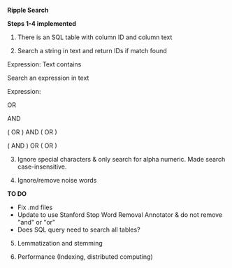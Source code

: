 **Ripple Search**

**Steps 1-4 implemented**

1. There is an SQL table with column ID and column text

2. Search a string in text and return IDs if match found 

Expression: Text contains <String> 

Search an expression in text  

Expression: 

<String> OR <String> 

<String> AND <String> 

(<String> OR <String>) AND (<String> OR <String>) 

(<String> AND <String>) OR (<String> OR <String>) 

3. Ignore special characters & only search for alpha numeric. Made search case-insensitive.

4. Ignore/remove noise words

**TO DO**
* Fix .md files
* Update to use Stanford Stop Word Removal Annotator & do not remove "and" or "or"
* Does SQL query need to search all tables?

5. Lemmatization and stemming 

6. Performance (Indexing, distributed computing)